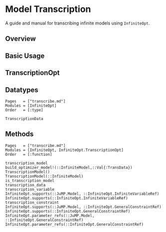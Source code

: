 # Model Transcription
A guide and manual for transcribing infinite models using `InfiniteOpt`.

## Overview


## Basic Usage


## TranscriptionOpt


## Datatypes
```@index
Pages   = ["transcribe.md"]
Modules = [InfiniteOpt]
Order   = [:type]
```
```@docs
TranscriptionData
```

## Methods
```@index
Pages   = ["transcribe.md"]
Modules = [InfiniteOpt, InfiniteOpt.TranscriptionOpt]
Order   = [:function]
```
```@docs
transcription_model
build_optimizer_model!(::InfiniteModel,::Val{:TransData})
TranscriptionModel()
TranscriptionModel(::InfiniteModel)
is_transcription_model
transcription_data
transcription_variable
InfiniteOpt.supports(::JuMP.Model, ::InfiniteOpt.InfiniteVariableRef)
InfiniteOpt.supports(::InfiniteOpt.InfiniteVariableRef)
transcription_constraint
InfiniteOpt.supports(::JuMP.Model, ::InfiniteOpt.GeneralConstraintRef)
InfiniteOpt.supports(::InfiniteOpt.GeneralConstraintRef)
InfiniteOpt.parameter_refs(::JuMP.Model, ::InfiniteOpt.GeneralConstraintRef)
InfiniteOpt.parameter_refs(::InfiniteOpt.GeneralConstraintRef)
```
